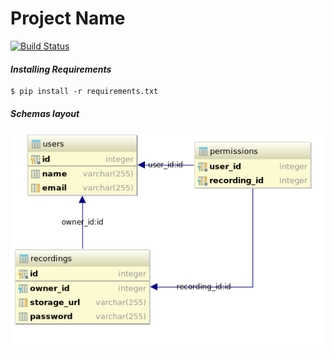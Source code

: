 # Project Name
[![Build Status](https://travis-ci.org/flsilves/meetme.svg?branch=master)](https://travis-ci.org/flsilves/meetme)

#### *Installing Requirements*
```shell
$ pip install -r requirements.txt
```
#### *Schemas layout* 
![alt text](https://raw.githubusercontent.com/flsilves/meetme/master/imgs/layout.png)
